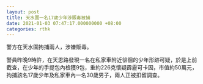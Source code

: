 ```yaml
---
layout: post
title: 天水圍一名17歲少年涉販毒被捕
date: 2021-01-03 07:47:17.000000000 +08:00
categories: rthk
---
```


警方在天水圍拘捕兩人，涉嫌販毒。

警員昨晚9時許，在天恩路發現一名在私家車附近徘徊的少年形跡可疑，於是上前截查，在少年的手提包內檢獲9包，重約226克懷疑霹靂可卡因，市值約50萬元，拘捕該名17歲少年及私家車內一名30歲男子，兩人正被扣留調查。
